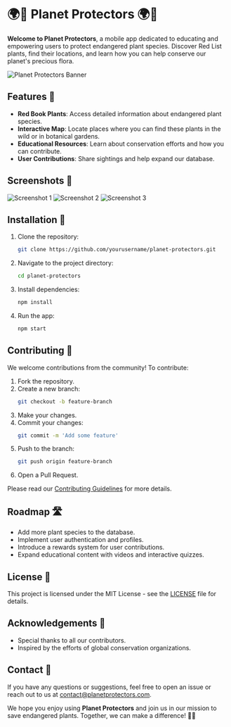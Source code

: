 # 🌍🌱 Planet Protectors 🌍🌱

**Welcome to Planet Protectors**, a mobile app dedicated to educating and empowering users to protect endangered plant species. Discover Red List plants, find their locations, and learn how you can help conserve our planet's precious flora.

![Planet Protectors Banner](path_to_banner_image)

## Features 🌟
- **Red Book Plants**: Access detailed information about endangered plant species.
- **Interactive Map**: Locate places where you can find these plants in the wild or in botanical gardens.
- **Educational Resources**: Learn about conservation efforts and how you can contribute.
- **User Contributions**: Share sightings and help expand our database.

## Screenshots 📸
![Screenshot 1](path_to_screenshot_1)
![Screenshot 2](path_to_screenshot_2)
![Screenshot 3](path_to_screenshot_3)

## Installation 🚀
1. Clone the repository:
    ```bash
    git clone https://github.com/yourusername/planet-protectors.git
    ```
2. Navigate to the project directory:
    ```bash
    cd planet-protectors
    ```
3. Install dependencies:
    ```bash
    npm install
    ```
4. Run the app:
    ```bash
    npm start
    ```

## Contributing 🤝
We welcome contributions from the community! To contribute:
1. Fork the repository.
2. Create a new branch:
    ```bash
    git checkout -b feature-branch
    ```
3. Make your changes.
4. Commit your changes:
    ```bash
    git commit -m 'Add some feature'
    ```
5. Push to the branch:
    ```bash
    git push origin feature-branch
    ```
6. Open a Pull Request.

Please read our [Contributing Guidelines](CONTRIBUTING.md) for more details.

## Roadmap 🛣
- Add more plant species to the database.
- Implement user authentication and profiles.
- Introduce a rewards system for user contributions.
- Expand educational content with videos and interactive quizzes.

## License 📄
This project is licensed under the MIT License - see the [LICENSE](LICENSE) file for details.

## Acknowledgements 🙏
- Special thanks to all our contributors.
- Inspired by the efforts of global conservation organizations.

## Contact 📧
If you have any questions or suggestions, feel free to open an issue or reach out to us at [contact@planetprotectors.com](mailto:contact@planetprotectors.com).

We hope you enjoy using **Planet Protectors** and join us in our mission to save endangered plants. Together, we can make a difference! 🌱🌿
